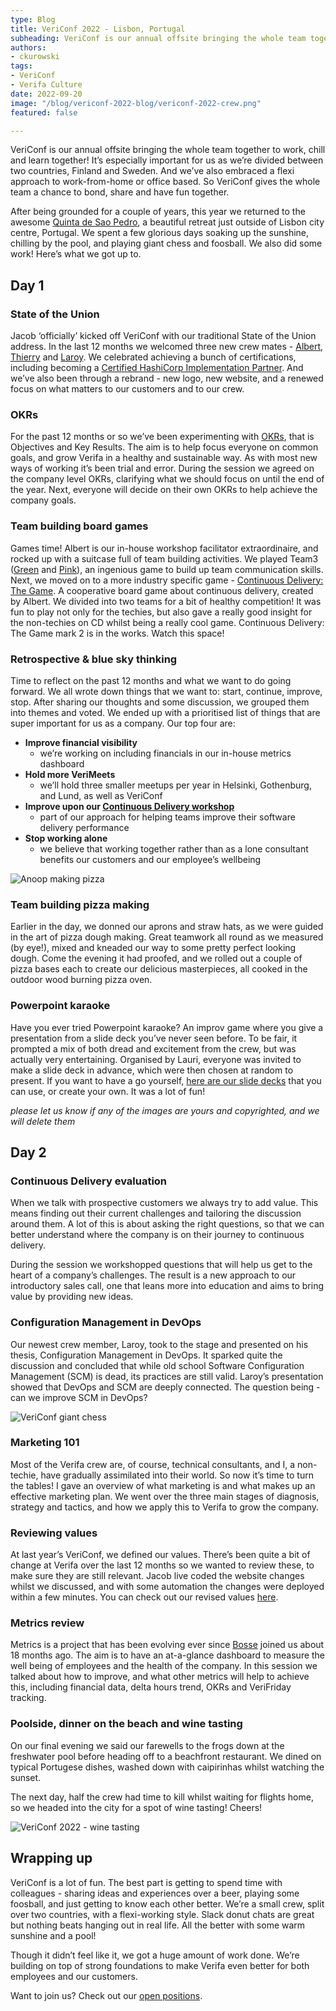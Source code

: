 ```yaml
---
type: Blog
title: VeriConf 2022 - Lisbon, Portugal
subheading: VeriConf is our annual offsite bringing the whole team together to work, chill and learn together!
authors:
- ckurowski
tags:
- VeriConf
- Verifa Culture
date: 2022-09-20
image: "/blog/vericonf-2022-blog/vericonf-2022-crew.png"
featured: false

---
```


VeriConf is our annual offsite bringing the whole team together to work, chill and learn together! It’s especially important for us as we’re divided between two countries, Finland and Sweden. And we’ve also embraced a flexi approach to work-from-home or office based. So VeriConf gives the whole team a chance to bond, share and have fun together.

After being grounded for a couple of years, this year we returned to the awesome [Quinta de Sao Pedro](http://www.naturasolta.pt/), a beautiful retreat just outside of Lisbon city centre, Portugal. We spent a few glorious days soaking up the sunshine, chilling by the pool, and playing giant chess and foosball. We also did some work! Here’s what we got up to.

## Day 1

### State of the Union

Jacob ‘officially’ kicked off VeriConf with our traditional State of the Union address. In the last 12 months we welcomed three new crew mates - [Albert](/crew/arigo/), [Thierry](/crew/tlacour/) and [Laroy](/crew/lsjodahl/). We celebrated achieving a bunch of certifications, including becoming a [Certified HashiCorp Implementation Partner](/blog/verifa-hashicorp-chip-vault-blog/). And we’ve also been through a rebrand - new logo, new website, and a renewed focus on what matters to our customers and to our crew.

### OKRs

For the past 12 months or so we’ve been experimenting with [OKRs](https://en.wikipedia.org/wiki/OKR), that is Objectives and Key Results. The aim is to help focus everyone on common goals, and grow Verifa in a healthy and sustainable way. As with most new ways of working it’s been trial and error. During the session we agreed on the company level OKRs, clarifying what we should focus on until the end of the year. Next, everyone will decide on their own OKRs to help achieve the company goals.

### Team building board games

Games time! Albert is our in-house workshop facilitator extraordinaire, and rocked up with a suitcase full of team building activities. We played Team3 ([Green](https://boardgamegeek.com/boardgame/275870/team3-green) and [Pink](https://boardgamegeek.com/boardgame/247694/team3-pink)), an ingenious game to build up team communication skills. Next, we moved on to a more industry specific game - [Continuous Delivery: The Game](https://boardgamegeek.com/boardgame/238760/continuous-delivery-game). A cooperative board game about continuous delivery, created by Albert. We divided into two teams for a bit of healthy competition! It was fun to play not only for the techies, but also gave a really good insight for the non-techies on CD whilst being a really cool game. Continuous Delivery: The Game mark 2 is in the works. Watch this space!

### Retrospective & blue sky thinking

Time to reflect on the past 12 months and what we want to do going forward. We all wrote down things that we want to: start, continue, improve, stop. After sharing our thoughts and some discussion, we grouped them into themes and voted. We ended up with a prioritised list of things that are super important for us as a company. Our top four are:

- **Improve financial visibility**
  - we’re working on including financials in our in-house metrics dashboard
- **Hold more VeriMeets**
  - we’ll hold three smaller meetups per year in Helsinki, Gothenburg, and Lund, as well as VeriConf
- **Improve upon our [Continuous Delivery workshop](/work/continuous-delivery-workshop/)**
  - part of our approach for helping teams improve their software delivery performance
- **Stop working alone**
  - we believe that working together rather than as a lone consultant benefits our customers and our employee’s wellbeing

![Anoop making pizza](/blog/vericonf-2022-blog/anoop-making-pizza.png)

### Team building pizza making

Earlier in the day, we donned our aprons and straw hats, as we were guided in the art of pizza dough making. Great teamwork all round as we measured (by eye!), mixed and kneaded our way to some pretty perfect looking dough. Come the evening it had proofed, and we rolled out a couple of pizza bases each to create our delicious masterpieces, all cooked in the outdoor wood burning pizza oven.

### Powerpoint karaoke

Have you ever tried Powerpoint karaoke? An improv game where you give a presentation from a slide deck you’ve never seen before. To be fair, it prompted a mix of both dread and excitement from the crew, but was actually very entertaining. Organised by Lauri, everyone was invited to make a slide deck in advance, which were then chosen at random to present. If you want to have a go yourself, [here are our slide decks](https://drive.google.com/drive/folders/143yKZfOpKVp55dHKyQ2yxmsuHXcfm9T4?usp=sharing) that you can use, or create your own. It was a lot of fun!

*please let us know if any of the images are yours and copyrighted, and we will delete them*

## Day 2

### Continuous Delivery evaluation

When we talk with prospective customers we always try to add value. This means finding out their current challenges and tailoring the discussion around them. A lot of this is about asking the right questions, so that we can better understand where the company is on their journey to continuous delivery.

During the session we workshopped questions that will help us get to the heart of a company’s challenges. The result is a new approach to our introductory sales call, one that leans more into education and aims to bring value by providing new ideas.

### Configuration Management in DevOps

Our newest crew member, Laroy, took to the stage and presented on his thesis, Configuration Management in DevOps. It sparked quite the discussion and concluded that while old school Software Configuration Management (SCM) is dead, its practices are still valid. Laroy’s presentation showed that DevOps and SCM are deeply connected. The question being - can we improve SCM in DevOps?

![VeriConf giant chess](/blog/vericonf-2022-blog/vericonf-giant-chess.png)

### Marketing 101

Most of the Verifa crew are, of course, technical consultants, and I, a non-techie, have gradually assimilated into their world. So now it’s time to turn the tables! I gave an overview of what marketing is and what makes up an effective marketing plan. We went over the three main stages of diagnosis, strategy and tactics, and how we apply this to Verifa to grow the company.

### Reviewing values

At last year’s VeriConf, we defined our values. There’s been quite a bit of change at Verifa over the last 12 months so we wanted to review these, to make sure they are still relevant. Jacob live coded the website changes whilst we discussed, and with some automation the changes were deployed within a few minutes. You can check out our revised values [here](/company/).

### Metrics review

Metrics is a project that has been evolving ever since [Bosse](/crew/bnystrom/) joined us about 18 months ago. The aim is to have an at-a-glance dashboard to measure the well being of employees and the health of the company. In this session we talked about how to improve, and what other metrics will help to achieve this, including financial data, delta hours trend, OKRs and VeriFriday tracking.

### Poolside, dinner on the beach and wine tasting

On our final evening we said our farewells to the frogs down at the freshwater pool before heading off to a beachfront restaurant. We dined on typical Portugese dishes, washed down with caipirinhas whilst watching the sunset.

The next day, half the crew had time to kill whilst waiting for flights home, so we headed into the city for a spot of wine tasting! Cheers!

![VeriConf 2022 - wine tasting](/blog/vericonf-2022-blog/vericonf-2022-wine-tasting.png)

## Wrapping up

VeriConf is a lot of fun. The best part is getting to spend time with colleagues - sharing ideas and experiences over a beer, playing some foosball, and just getting to know each other better. We’re a small crew, split over two countries, with a flexi-working style. Slack donut chats are great but nothing beats hanging out in real life. All the better with some warm sunshine and a pool!

Though it didn’t feel like it, we got a huge amount of work done. We’re building on top of strong foundations to make Verifa even better for both employees and our customers.

Want to join us? Check out our [open positions](/careers/).
